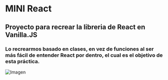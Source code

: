 # MINI React

## Proyecto para recrear la libreria de React en Vanilla.JS

### Lo recrearmos basado en clases, en vez de funciones al ser más fácil de entender React por dentro, el cual es el objetivo de esta práctica.


![Imagen](https://cdn4.iconfinder.com/data/icons/logos-and-brands/512/187_Js_logo_logos-512.png)